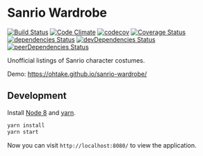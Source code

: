 # Sanrio Wardrobe

[![Build Status](https://travis-ci.org/ohtake/sanrio-wardrobe.svg?branch=master)](https://travis-ci.org/ohtake/sanrio-wardrobe)
[![Code Climate](https://codeclimate.com/github/ohtake/sanrio-wardrobe/badges/gpa.svg)](https://codeclimate.com/github/ohtake/sanrio-wardrobe)
[![codecov](https://codecov.io/gh/ohtake/sanrio-wardrobe/branch/master/graph/badge.svg)](https://codecov.io/gh/ohtake/sanrio-wardrobe)
[![Coverage Status](https://coveralls.io/repos/github/ohtake/sanrio-wardrobe/badge.svg?branch=master)](https://coveralls.io/github/ohtake/sanrio-wardrobe?branch=master)
[![dependencies Status](https://david-dm.org/ohtake/sanrio-wardrobe/status.svg)](https://david-dm.org/ohtake/sanrio-wardrobe)
[![devDependencies Status](https://david-dm.org/ohtake/sanrio-wardrobe/dev-status.svg)](https://david-dm.org/ohtake/sanrio-wardrobe?type=dev)
[![peerDependencies Status](https://david-dm.org/ohtake/sanrio-wardrobe/peer-status.svg)](https://david-dm.org/ohtake/sanrio-wardrobe?type=peer)

Unofficial listings of Sanrio character costumes.

Demo: <https://ohtake.github.io/sanrio-wardrobe/>

## Development

Install [Node 8](https://nodejs.org/en/download/) and [yarn](https://yarnpkg.com/en/docs/install).

```bash
yarn install
yarn start
```

Now you can visit `http://localhost:8080/` to view the application.
